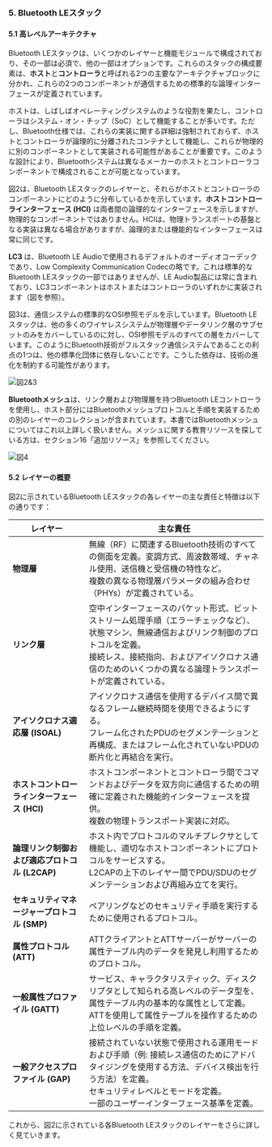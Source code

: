 ### 5. Bluetooth LEスタック

#### 5.1 高レベルアーキテクチャ

Bluetooth LEスタックは、いくつかのレイヤーと機能モジュールで構成されており、その一部は必須で、他の一部はオプションです。これらのスタックの構成要素は、**ホスト**と**コントローラ**と呼ばれる2つの主要なアーキテクチャブロックに分かれ、これらの2つのコンポーネントが通信するための標準的な論理インターフェースが定義されています。

ホストは、しばしばオペレーティングシステムのような役割を果たし、コントローラはシステム・オン・チップ（SoC）として機能することが多いです。ただし、Bluetooth仕様では、これらの実装に関する詳細は強制されておらず、ホストとコントローラが論理的に分離されたコンテナとして機能し、これらが物理的に別のコンポーネントとして実装される可能性があることが重要です。このような設計により、Bluetoothシステムは異なるメーカーのホストとコントローラコンポーネントで構成されることが可能となっています。

図2は、Bluetooth LEスタックのレイヤーと、それらがホストとコントローラのコンポーネントにどのように分布しているかを示しています。**ホストコントローラインターフェース (HCI)** は両者間の論理的なインターフェースを示しますが、物理的なコンポーネントではありません。HCIは、物理トランスポートの基盤となる実装は異なる場合がありますが、論理的または機能的なインターフェースは常に同じです。

**LC3** は、Bluetooth LE Audioで使用されるデフォルトのオーディオコーデックであり、Low Complexity Communication Codecの略です。これは標準的なBluetooth LEスタックの一部ではありませんが、LE Audio製品には常に含まれており、LC3コンポーネントはホストまたはコントローラのいずれかに実装されます（図を参照）。

図3は、通信システムの標準的なOSI参照モデルを示しています。Bluetooth LEスタックは、他の多くのワイヤレスシステムが物理層やデータリンク層のサブセットのみをカバーしているのに対し、OSI参照モデルのすべての層をカバーしています。このようにBluetooth技術がフルスタック通信システムであることの利点の1つは、他の標準化団体に依存しないことです。こうした依存は、技術の進化を制約する可能性があります。

![図2&3](./images/図2&3.png)  

**Bluetoothメッシュ**は、リンク層および物理層を持つBluetooth LEコントローラを使用し、ホスト部分にはBluetoothメッシュプロトコルと手順を実装するための別のレイヤーのコレクションが含まれています。本書ではBluetoothメッシュについてはこれ以上詳しく扱いません。メッシュに関する教育リソースを探している方は、セクション16「追加リソース」を参照してください。

![図4](./images/図4.png)  

#### 5.2 レイヤーの概要

図2に示されているBluetooth LEスタックの各レイヤーの主な責任と特徴は以下の通りです：

| **レイヤー** | **主な責任** |
| --- | --- |
| **物理層** | 無線（RF）に関連するBluetooth技術のすべての側面を定義。変調方式、周波数帯域、チャネル使用、送信機と受信機の特性など。<br>複数の異なる物理層パラメータの組み合わせ（PHYs）が定義されている。 |
| **リンク層** | 空中インターフェースのパケット形式、ビットストリーム処理手順（エラーチェックなど）、状態マシン、無線通信およびリンク制御のプロトコルを定義。<br>接続レス、接続指向、およびアイソクロナス通信のためのいくつかの異なる論理トランスポートが定義されている。 |
| **アイソクロナス適応層 (ISOAL)** | アイソクロナス通信を使用するデバイス間で異なるフレーム継続時間を使用できるようにする。<br>フレーム化されたPDUのセグメンテーションと再構成、またはフレーム化されていないPDUの断片化と再結合を実行。 |
| **ホストコントローラインターフェース (HCI)** | ホストコンポーネントとコントローラ間でコマンドおよびデータを双方向に通信するための明確に定義された機能的インターフェースを提供。<br>複数の物理トランスポート実装に対応。 |
| **論理リンク制御および適応プロトコル (L2CAP)** | ホスト内でプロトコルのマルチプレクサとして機能し、適切なホストコンポーネントにプロトコルをサービスする。<br>L2CAPの上下のレイヤー間でPDU/SDUのセグメンテーションおよび再組み立てを実行。 |
| **セキュリティマネージャープロトコル (SMP)** | ペアリングなどのセキュリティ手順を実行するために使用されるプロトコル。 |
| **属性プロトコル (ATT)** | ATTクライアントとATTサーバーがサーバーの属性テーブル内のデータを発見し利用するためのプロトコル。 |
| **一般属性プロファイル (GATT)** | サービス、キャラクタリスティック、ディスクリプタとして知られる高レベルのデータ型を、属性テーブル内の基本的な属性として定義。<br>ATTを使用して属性テーブルを操作するための上位レベルの手順を定義。 |
| **一般アクセスプロファイル (GAP)** | 接続されていない状態で使用される運用モードおよび手順（例: 接続レス通信のためにアドバタイジングを使用する方法、デバイス検出を行う方法）を定義。<br>セキュリティレベルとモードを定義。<br>一部のユーザーインターフェース基準を定義。 |

これから、図2に示されている各Bluetooth LEスタックのレイヤーをさらに詳しく見ていきます。